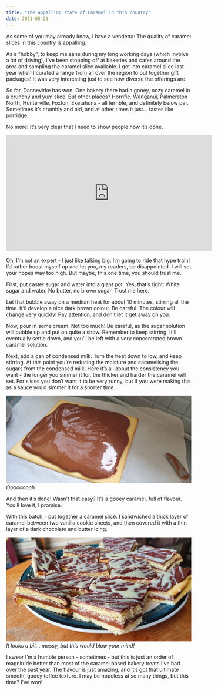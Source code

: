 ```yaml
---
title: "The appalling state of Caramel in this country"
date: 2021-05-23
---
```


As some of you may already know, I have a vendetta: The quality of caramel slices in this country is appalling.

As a “hobby”, to keep me sane during my long working days (which involve a lot of driving), I've been stopping off at bakeries and cafes around the area and sampling the caramel slice available. I got into caramel slice last year when I curated a range from all over the region to put together gift packages! It was very interesting just to see how diverse the offerings are.

So far, Dannevirke has won. One bakery there had a gooey, oozy caramel in a crunchy and yum slice. But other places? Horrific. Wanganui, Palmerston North, Hunterville, Foxton, Eketahuna - all terrible, and definitely below par. Sometimes it’s crumbly and old, and at other times it just… tastes like porridge.

No more! It’s very clear that I need to show people how it’s done.

<iframe width="560" height="315" src="https://www.youtube.com/embed/videoseries?list=PL108VewJBdOA_OfLkchSuUgJumDqZTGPe" title="YouTube video player" frameborder="0" allow="accelerometer; autoplay; clipboard-write; encrypted-media; gyroscope; picture-in-picture" allowfullscreen></iframe>

Oh, I’m not an expert - I just like talking big. I’m going to ride that hype train! I’d rather boost myself up and let you, my readers, be disappointed. I will set your hopes way too high. But maybe, this one time, you should trust me.

First, put caster sugar and water into a giant pot. Yes, that’s right: White sugar and water. No butter, no brown sugar. Trust me here.

Let that bubble away on a medium heat for about 10 minutes, stirring all the time. It’ll develop a nice dark brown colour. Be careful: The colour will change very quickly! Pay attention, and don’t let it get away on you.

Now, pour in some cream. Not too much! Be careful, as the sugar solution will bubble up and put on quite a show. Remember to keep stirring. It’ll eventually settle down, and you’ll be left with a very concentrated brown caramel solution.

Next, add a can of condensed milk. Turn the heat down to low, and keep stirring. At this point you’re reducing the moisture and caramelising the sugars from the condensed milk. Here it’s all about the consistency you want - the longer you simmer it for, the thicker and harder the caramel will set. For slices you don’t want it to be very runny, but if you were making this as a sauce you’d simmer it for a shorter time.

[![Caramel.](../../assets/images/blog/caramel.jpg)](../../assets/images/blog/caramel.jpg)
_Ooooooooh._

And then it’s done! Wasn’t that easy? It’s a gooey caramel, full of flavour. You’ll love it, I promise.

With this batch, I put together a caramel slice. I sandwiched a thick layer of caramel between two vanilla cookie sheets, and then covered it with a thin layer of a dark chocolate and butter icing.

[![Caramel.](../../assets/images/blog/slice.jpg)](../../assets/images/blog/slice.jpg)
_It looks a bit... messy, but this would blow your mind!_

I swear I’m a humble person - sometimes - but this is just an order of magnitude better than most of the caramel based bakery treats I’ve had over the past year. The flavour is just amazing, and it’s got that ultimate smooth, gooey toffee texture. I may be hopeless at so many things, but this time? I’ve won!
